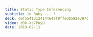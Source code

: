 ```yaml
---
title: Static Type Inferencing
subtitle: in Ruby ... ?
deck: def5541312414464af9ffed0592e397c
video: d3k-Xc7PWyU
date: 2019-02-11
---
```

